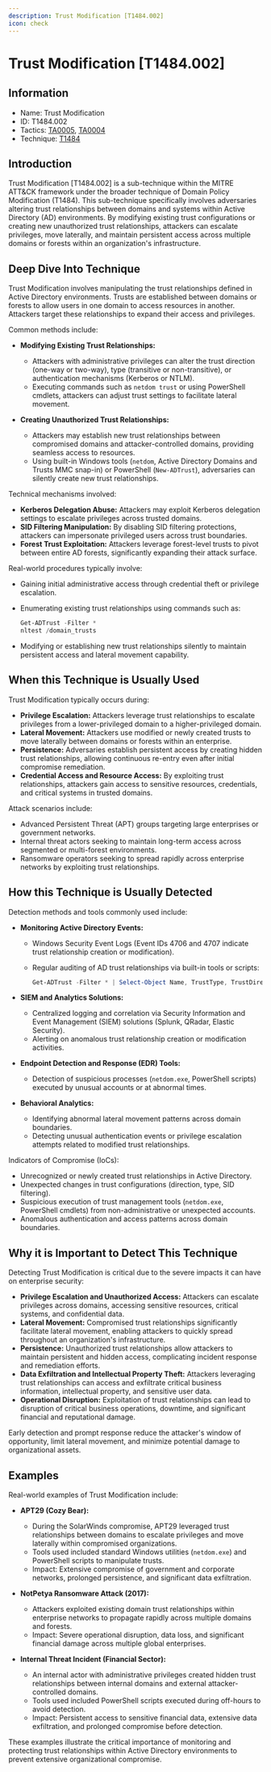 ```yaml
---
description: Trust Modification [T1484.002]
icon: check
---
```


# Trust Modification [T1484.002]

## Information

- Name: Trust Modification
- ID: T1484.002
- Tactics: [TA0005](../TA0005/TA0005.md), [TA0004](../TA0004/TA0004.md)
- Technique: [T1484](./T1484.md)

## Introduction

Trust Modification [T1484.002] is a sub-technique within the MITRE ATT&CK framework under the broader technique of Domain Policy Modification (T1484). This sub-technique specifically involves adversaries altering trust relationships between domains and systems within Active Directory (AD) environments. By modifying existing trust configurations or creating new unauthorized trust relationships, attackers can escalate privileges, move laterally, and maintain persistent access across multiple domains or forests within an organization's infrastructure.

## Deep Dive Into Technique

Trust Modification involves manipulating the trust relationships defined in Active Directory environments. Trusts are established between domains or forests to allow users in one domain to access resources in another. Attackers target these relationships to expand their access and privileges.

Common methods include:

- **Modifying Existing Trust Relationships:**

  - Attackers with administrative privileges can alter the trust direction (one-way or two-way), type (transitive or non-transitive), or authentication mechanisms (Kerberos or NTLM).
  - Executing commands such as `netdom trust` or using PowerShell cmdlets, attackers can adjust trust settings to facilitate lateral movement.

- **Creating Unauthorized Trust Relationships:**
  - Attackers may establish new trust relationships between compromised domains and attacker-controlled domains, providing seamless access to resources.
  - Using built-in Windows tools (`netdom`, Active Directory Domains and Trusts MMC snap-in) or PowerShell (`New-ADTrust`), adversaries can silently create new trust relationships.

Technical mechanisms involved:

- **Kerberos Delegation Abuse:** Attackers may exploit Kerberos delegation settings to escalate privileges across trusted domains.
- **SID Filtering Manipulation:** By disabling SID filtering protections, attackers can impersonate privileged users across trust boundaries.
- **Forest Trust Exploitation:** Attackers leverage forest-level trusts to pivot between entire AD forests, significantly expanding their attack surface.

Real-world procedures typically involve:

- Gaining initial administrative access through credential theft or privilege escalation.
- Enumerating existing trust relationships using commands such as:

  ```powershell
  Get-ADTrust -Filter *
  nltest /domain_trusts
  ```

- Modifying or establishing new trust relationships silently to maintain persistent access and lateral movement capability.

## When this Technique is Usually Used

Trust Modification typically occurs during:

- **Privilege Escalation:** Attackers leverage trust relationships to escalate privileges from a lower-privileged domain to a higher-privileged domain.
- **Lateral Movement:** Attackers use modified or newly created trusts to move laterally between domains or forests within an enterprise.
- **Persistence:** Adversaries establish persistent access by creating hidden trust relationships, allowing continuous re-entry even after initial compromise remediation.
- **Credential Access and Resource Access:** By exploiting trust relationships, attackers gain access to sensitive resources, credentials, and critical systems in trusted domains.

Attack scenarios include:

- Advanced Persistent Threat (APT) groups targeting large enterprises or government networks.
- Internal threat actors seeking to maintain long-term access across segmented or multi-forest environments.
- Ransomware operators seeking to spread rapidly across enterprise networks by exploiting trust relationships.

## How this Technique is Usually Detected

Detection methods and tools commonly used include:

- **Monitoring Active Directory Events:**

  - Windows Security Event Logs (Event IDs 4706 and 4707 indicate trust relationship creation or modification).
  - Regular auditing of AD trust relationships via built-in tools or scripts:

    ```powershell
    Get-ADTrust -Filter * | Select-Object Name, TrustType, TrustDirection, Created
    ```

- **SIEM and Analytics Solutions:**
  - Centralized logging and correlation via Security Information and Event Management (SIEM) solutions (Splunk, QRadar, Elastic Security).
  - Alerting on anomalous trust relationship creation or modification activities.
- **Endpoint Detection and Response (EDR) Tools:**
  - Detection of suspicious processes (`netdom.exe`, PowerShell scripts) executed by unusual accounts or at abnormal times.
- **Behavioral Analytics:**
  - Identifying abnormal lateral movement patterns across domain boundaries.
  - Detecting unusual authentication events or privilege escalation attempts related to modified trust relationships.

Indicators of Compromise (IoCs):

- Unrecognized or newly created trust relationships in Active Directory.
- Unexpected changes in trust configurations (direction, type, SID filtering).
- Suspicious execution of trust management tools (`netdom.exe`, PowerShell cmdlets) from non-administrative or unexpected accounts.
- Anomalous authentication and access patterns across domain boundaries.

## Why it is Important to Detect This Technique

Detecting Trust Modification is critical due to the severe impacts it can have on enterprise security:

- **Privilege Escalation and Unauthorized Access:** Attackers can escalate privileges across domains, accessing sensitive resources, critical systems, and confidential data.
- **Lateral Movement:** Compromised trust relationships significantly facilitate lateral movement, enabling attackers to quickly spread throughout an organization's infrastructure.
- **Persistence:** Unauthorized trust relationships allow attackers to maintain persistent and hidden access, complicating incident response and remediation efforts.
- **Data Exfiltration and Intellectual Property Theft:** Attackers leveraging trust relationships can access and exfiltrate critical business information, intellectual property, and sensitive user data.
- **Operational Disruption:** Exploitation of trust relationships can lead to disruption of critical business operations, downtime, and significant financial and reputational damage.

Early detection and prompt response reduce the attacker's window of opportunity, limit lateral movement, and minimize potential damage to organizational assets.

## Examples

Real-world examples of Trust Modification include:

- **APT29 (Cozy Bear):**

  - During the SolarWinds compromise, APT29 leveraged trust relationships between domains to escalate privileges and move laterally within compromised organizations.
  - Tools used included standard Windows utilities (`netdom.exe`) and PowerShell scripts to manipulate trusts.
  - Impact: Extensive compromise of government and corporate networks, prolonged persistence, and significant data exfiltration.

- **NotPetya Ransomware Attack (2017):**

  - Attackers exploited existing domain trust relationships within enterprise networks to propagate rapidly across multiple domains and forests.
  - Impact: Severe operational disruption, data loss, and significant financial damage across multiple global enterprises.

- **Internal Threat Incident (Financial Sector):**
  - An internal actor with administrative privileges created hidden trust relationships between internal domains and external attacker-controlled domains.
  - Tools used included PowerShell scripts executed during off-hours to avoid detection.
  - Impact: Persistent access to sensitive financial data, extensive data exfiltration, and prolonged compromise before detection.

These examples illustrate the critical importance of monitoring and protecting trust relationships within Active Directory environments to prevent extensive organizational compromise.
